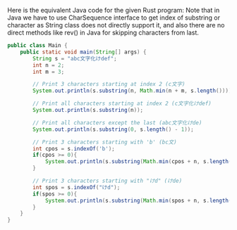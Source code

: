Here is the equivalent Java code for the given Rust program: 
Note that in Java we have to use CharSequence interface to get index of substring or character as String class does not directly support it, and also there are no direct methods like rev() in Java for skipping characters from last. 

```java
public class Main {
    public static void main(String[] args) {
        String s = "abc文字化けdef";
        int n = 2;
        int m = 3;

        // Print 3 characters starting at index 2 (c文字)
        System.out.println(s.substring(n, Math.min(n + m, s.length())));

        // Print all characters starting at index 2 (c文字化けdef)
        System.out.println(s.substring(n));

        // Print all characters except the last (abc文字化けde)
        System.out.println(s.substring(0, s.length() - 1));

        // Print 3 characters starting with 'b' (bc文)
        int cpos = s.indexOf('b');
        if(cpos >= 0){
            System.out.println(s.substring(Math.min(cpos + n, s.length()), Math.min(cpos + m, s.length())));
        }

        // Print 3 characters starting with "けd" (けde)
        int spos = s.indexOf("けd");
        if(spos >= 0){
            System.out.println(s.substring(Math.min(spos + n, s.length()), Math.min(spos + m, s.length())));
        }  
    }
}
```
